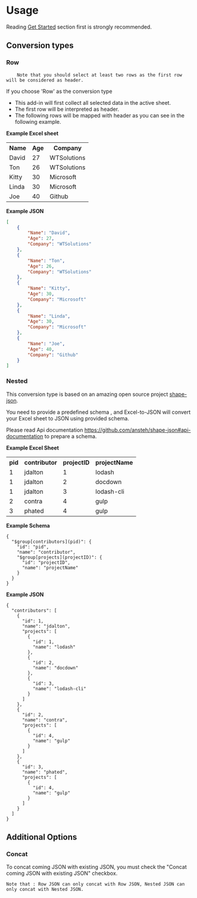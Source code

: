 # Usage

Reading [Get Started](getstarted.md) section first is strongly recommended.
 <a name="Conversiontypes"></a> 
## Conversion types
 <a name="Row"></a> 
### Row
		Note that you should select at least two rows as the first row will be considered as header.
    
If you choose 'Row' as the conversion type

* This add-in will first collect all selected data in the active sheet.
* The first row will be interpreted as header.
* The following rows will be mapped with header as you can see in the following example.

**Example Excel sheet**

<table class="table table-bordered table-striped table-condensed">
<tr>
	<th>Name</th>
	<th>Age</th>
	<th>Company</th>
</tr>
<tr>
	<td>David</td>
	<td>27</td>
	<td>WTSolutions</td>
</tr>
<tr>
	<td>Ton</td>
	<td>26</td>
	<td>WTSolutions</td>
</tr>
<tr>
	<td>Kitty</td>
	<td>30</td>
	<td>Microsoft</td>
</tr>
<tr>
	<td>Linda</td>
	<td>30</td>
	<td>Microsoft</td>
</tr>
<tr>
	<td>Joe</td>
	<td>40</td>
	<td>Github</td>
</tr>
</table>

**Example JSON**

```json
[
    {
        "Name": "David",
        "Age": 27,
        "Company": "WTSolutions"
    },
    {
        "Name": "Ton",
        "Age": 26,
        "Company": "WTSolutions"
    },
    {
        "Name": "Kitty",
        "Age": 30,
        "Company": "Microsoft"
    },
    {
        "Name": "Linda",
        "Age": 30,
        "Company": "Microsoft"
    },
    {
        "Name": "Joe",
        "Age": 40,
        "Company": "Github"
    }
]
```
 <a name="Nested"></a> 
### Nested

This conversion type is based on an amazing open source project [shape-json](https://github.com/ansteh/shape-json).

You need to provide a predefined schema , and Excel-to-JSON will convert your Excel sheet to JSON using provided schema.

Please read Api documentation https://github.com/ansteh/shape-json#api-documentation to prepare a schema.

**Example Excel Sheet**

<table class="table table-bordered table-striped table-condensed">
<tr>
	<th>pid</th>
	<th>contributor</th>
	<th>projectID</th>
	<th>projectName</th>
</tr>
<tr>
	<td>1</td>
	<td>jdalton</td>
	<td>1</td>
	<td>lodash</td>
</tr>
<tr>
	<td>1</td>
	<td>jdalton</td>
	<td>2</td>
	<td>docdown</td>
</tr>
<tr>
	<td>1</td>
	<td>jdalton</td>
	<td>3</td>
	<td>lodash-cli</td>
</tr>
<tr>
	<td>2</td>
	<td>contra</td>
	<td>4</td>
	<td>gulp</td>
</tr>
<tr>
	<td>3</td>
	<td>phated</td>
	<td>4</td>
	<td>gulp</td>
</tr>
</table>

**Example Schema**

```
{
  "$group[contributors](pid)": {
    "id": "pid",
    "name": "contributor",
    "$group[projects](projectID)": {
      "id": "projectID",
      "name": "projectName"
    }
  }
}
```

**Example JSON**

```
{
  "contributors": [
    {
      "id": 1,
      "name": "jdalton",
      "projects": [
        {
          "id": 1,
          "name": "lodash"
        },
        {
          "id": 2,
          "name": "docdown"
        },
        {
          "id": 3,
          "name": "lodash-cli"
        }
      ]
    },
    {
      "id": 2,
      "name": "contra",
      "projects": [
        {
          "id": 4,
          "name": "gulp"
        }
      ]
    },
    {
      "id": 3,
      "name": "phated",
      "projects": [
        {
          "id": 4,
          "name": "gulp"
        }
      ]
    }
  ]
}
```
 <a name="Additionaloptions"></a> 
## Additional Options
 <a name="Concat"></a> 
### Concat

To concat coming JSON with existing JSON, you must check the "Concat coming JSON with existing JSON" checkbox.

    Note that : Row JSON can only concat with Row JSON, Nested JSON can only concat with Nested JSON.
